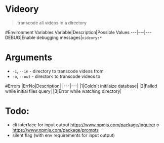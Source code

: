 # Videory
> transcode all videos in a directory

#Environment Variables
Variable|Description|Possible Values
---|---|---
DEBUG|Enable debugging messages|`videory:*`

# Arguments
- `-i`, `--in` - directory to transcode videos from
- `-o`, `--out` - director< to transcode videos to

#Errors
|ErrNo|Description|
|---|---|
|1|Coldn't initilaize database|
|2|Failed while initial files query|
|3|Error while watching directory|

# Todo:
- cli interface for input output https://www.npmjs.com/package/inquirer o https://www.npmjs.com/package/prompts
- silent flag (with env requirements for input output) 
